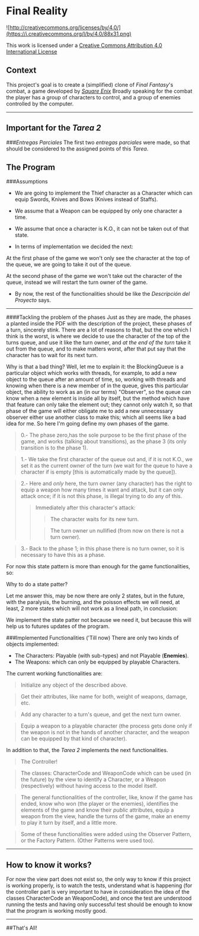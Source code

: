 Final Reality
=============

![http://creativecommons.org/licenses/by/4.0/](https://i.creativecommons.org/l/by/4.0/88x31.png)

This work is licensed under a 
[Creative Commons Attribution 4.0 International License](http://creativecommons.org/licenses/by/4.0/)

Context
-------

This project's goal is to create a (simplified) clone of _Final Fantasy_'s combat, a game developed
by [_Square Enix_](https://www.square-enix.com)
Broadly speaking for the combat the player has a group of characters to control, and a group of 
enemies controlled by the computer.

---

Important for the _Tarea 2_
---------------------------

###_Entregas Parciales_
The first two _entregas parciales_ were made, so that should be considered to the assigned points of this _Tarea_.


The Program
-----------

###Assumptions


- We are going to implement the Thief character as a Character which can equip Swords, Knives
and Bows (Knives instead of Staffs).

- We assume that a Weapon can be equipped by only one character a time.

- We assume that once a character is K.O., it can not be taken out of that state.

- In terms of implementation we decided the next:

 At the first phase of the game we won't only see the character at the top of the queue, we are
 going to take it out of the queue.

 At the second phase of the game we won't take out the character of the queue, instead we will
 restart the turn owner of the game.


- By now, the rest of the functionalities should be like the _Descripción del Proyecto_ says.

--------------------------------------
####Tackling the problem of the phases
Just as they are made, the phases a planted inside the PDF with the description of the project,
these phases of a turn, sincerely stink. There are a lot of reasons to that, but the one which I
think is the worst, is where we decide to use the character of the top of the turns queue, and use
it like the turn owner, and *at the end of the turn* take it out from the queue, and to make matters
worst, after that put say that the character has to wait for its next turn.

Why is that a bad thing?
Well, let me to explain it: the BlockingQueue is a particular object which works with threads, for
example, to add a new object to the queue after an amount of time, so, working with threads and
knowing when there is a new member of in the queue, gives this particular object, the ability to
work as an (in our terms) "Observer", so the queue can know when a new element is inside all by
itself, but the method which have that feature can only take the element out; they cannot only watch
it, so that phase of the game will either obligate me to add a new unnecessary observer either use
another class to make this; which all seems like a bad idea for me. So here I'm going define my own
phases of the game.

> 0.- The phase zero,has the sole purpose to be the first phase of the game, and works (talking 
> about transitions), as the phase 3 (its only transition is to the phase 1).

> 1.- We take the first character of the queue out and, if it is not K.O., we set it as the current 
> owner of the turn (we wait for the queue to have a character if is empty [this is automatically
> made by the queue]).

> 2.- Here and _only_ here, the turn owner (any character) has the right to equip a weapon how many
> times it want and attack, but it can only attack once; if it is not this phase, is illegal trying
> to do any of this.
>> Immediately after this character's attack:
>>> The character waits for its new turn.
>> 
>>> The turn owner un nullified (from now on there is not a turn owner).

> 3.- Back to the phase 1; in this phase there is no turn owner, so it is necessary to have this as
> a phase.

For now this state pattern is more than enough for the game functionalities, so:

Why to do a state patter?

Let me answer this, may be now there are only 2 states, but in the future, with the paralysis,
the burning, and the poisson effects we will need, at least, 2 more states which will not work as a
lineal path, in conclusion:

We implement the state patter not because we need it, but because this will help us to futures
updates of the program.



###Implemented Functionalities
('Till now) There are only two kinds of objects implemented:
- The Characters: Playable (with sub-types) and not Playable (**Enemies**).
- The Weapons: which can only be equipped by playable Characters.

The current working functionalities are:
> Initialize any object of the described above.

> Get their attributes, like name for both, weight of weapons, damage, etc.

> Add any character to a turn's queue, and get the next turn owner.

> Equip a weapon to a playable character (the process gets done only if the weapon is not
in the hands of another character, and the weapon can be equipped by that kind of character).

In addition to that, the _Tarea 2_ implements the next functionalities.

> The Controller!

> The classes: CharacterCode and WeaponCode which can be used (in the future) by the view to identify
> a Character, or a Weapon (respectively) without having access to the model itself.

> The general functionalities of the controller, like, know if the game has ended, know who won (the
> player or the enemies), identifies the elements of the game and know their _public_ attributes, equip
> a weapon from the view, handle the turns of the game, make an enemy to play it turn by itself, and
> a little more.

> Some of these functionalities were added using the Observer Pattern, or the Factory Pattern. (Other
> Patterns were used too).

---

How to know it works?
---------------------

For now the view part does not exist so, the only way to know if this project is working properly, is
to watch the tests, understand what is happening (for the controller part is very important to have 
in consideration the idea of the classes CharacterCode an WeaponCode), and once the test are understood
running the tests and having only successful test should be enough to know that the program is working
mostly good.

---

##That's All!